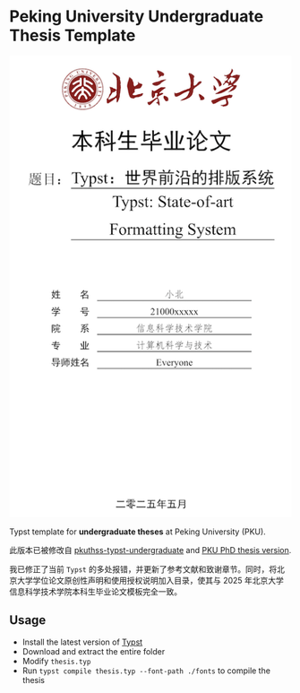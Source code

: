 # Peking University Undergraduate Thesis Template

![PKUTHSS-Typst](./images/undergraduate-cover.png)

Typst template for **undergraduate theses** at Peking University (PKU).

此版本已被修改自 [pkuthss-typst-undergraduate](https://github.com/sigongzi/pkuthss-typst-undergraduate) and [PKU PhD thesis version](https://github.com/pku-typst/pkuthss-typst).

我已修正了当前 `Typst` 的多处报错，并更新了参考文献和致谢章节。同时，将北京大学学位论文原创性声明和使用授权说明加入目录，使其与 2025 年北京大学信息科学技术学院本科生毕业论文模板完全一致。

## Usage

- Install the latest version of [Typst](https://github.com/typst/typst)
- Download and extract the entire folder
- Modify `thesis.typ`
- Run `typst compile thesis.typ --font-path ./fonts` to compile the thesis
